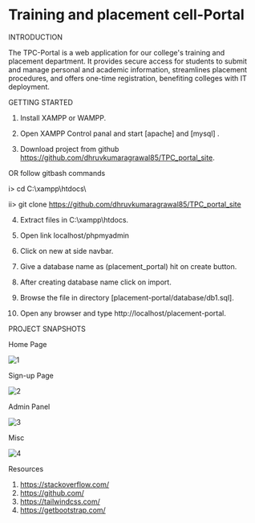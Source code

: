 # Training and placement cell-Portal



INTRODUCTION

The TPC-Portal is a web application for our college's training and placement department. It provides secure access for students to submit and manage personal and academic information, streamlines placement procedures, and offers one-time registration, benefiting colleges with IT deployment.




GETTING STARTED

1. Install XAMPP or WAMPP.

2. Open XAMPP Control panal and start [apache] and [mysql] .

3. Download project from github https://github.com/dhruvkumaragrawal85/TPC_portal_site.

OR follow gitbash commands

i> cd C:\\xampp\htdocs\

ii> git clone https://github.com/dhruvkumaragrawal85/TPC_portal_site

4. Extract files in C:\xampp\htdocs.

5. Open link localhost/phpmyadmin

6. Click on new at side navbar.

7. Give a database name as (placement_portal) hit on create button.

8. After creating database name click on import.

9. Browse the file in directory [placement-portal/database/db1.sql].

10. Open any browser and type http://localhost/placement-portal.





PROJECT SNAPSHOTS

Home Page

![1](https://github.com/dhruvkumaragrawal85/TPC_portal_site/assets/110057140/a7e95a6a-121f-4d47-a6cc-1eddf0a7538d)

Sign-up Page

![2](https://github.com/dhruvkumaragrawal85/TPC_portal_site/assets/110057140/1059dc0b-a1b2-42a3-b87d-8d1d3da5c7c8)


Admin Panel

![3](https://github.com/dhruvkumaragrawal85/TPC_portal_site/assets/110057140/7391bda2-bb73-4de8-98c3-b33215483c35)


Misc

![4](https://github.com/dhruvkumaragrawal85/TPC_portal_site/assets/110057140/35a82437-4bfc-46ac-a39f-f1bad87db7f2)


Resources

1. https://stackoverflow.com/  <br/>
2. https://github.com/<br/>
3. https://tailwindcss.com/<br/>
4. https://getbootstrap.com/
